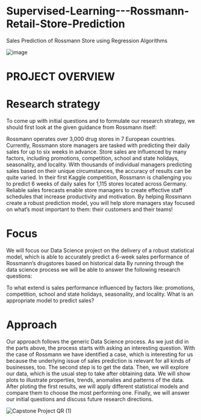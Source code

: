 # Supervised-Learning---Rossmann-Retail-Store-Prediction
Sales Prediction of Rossmann Store using Regression Algorithms

![image](https://github.com/Sankhdeep/Retail_Sales_Prediction-Regression/assets/119426983/598ed323-0ec8-4bbe-b9fa-23bb5c23cc9a)


# PROJECT OVERVIEW
# Research strategy
To come up with initial questions and to formulate our research strategy, we should first look at the given guidance from Rossmann itself:

Rossmann operates over 3,000 drug stores in 7 European countries. Currently, Rossmann store managers are tasked with predicting their daily sales for up to six weeks in advance. Store sales are influenced by many factors, including promotions, competition, school and state holidays, seasonality, and locality. With thousands of individual managers predicting sales based on their unique circumstances, the accuracy of results can be quite varied. In their first Kaggle competition, Rossmann is challenging you to predict 6 weeks of daily sales for 1,115 stores located across Germany. Reliable sales forecasts enable store managers to create effective staff schedules that increase productivity and motivation. By helping Rossmann create a robust prediction model, you will help store managers stay focused on what’s most important to them: their customers and their teams!

# Focus
We will focus our Data Science project on the delivery of a robust statistical model, which is able to accurately predict a 6-week sales performance of Rossmann’s drugstores based on historical data By running through the data science process we will be able to answer the following research questions:

To what extend is sales performance influenced by factors like: promotions, competition, school and state holidays, seasonality, and locality.
What is an appropriate model to predict sales?
# Approach
Our approach follows the generic Data Science process. As we just did in the parts above, the process starts with asking an interesting question. With the case of Rossmann we have identified a case, which is interesting for us because the underlying issue of sales prediction is relevant for all kinds of businesses, too. The second step is to get the data. Then, we will explore our data, which is the usual step to take after obtaining data. We will show plots to illustrate properties, trends, anomalies and patterns of the data. After ploting the first results, we will apply different statistical models and compare them to choose the most performing one. Finally, we will answer our initial questions and discuss future research directions.



![Capstone Project QR (1)](https://github.com/Sankhdeep/Sales-Prediction-Predicting-sales-of-a-major-store-chain-Rossmann/assets/119426983/f1d8268c-a135-4275-86f6-371a3e97b140)

